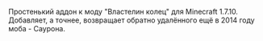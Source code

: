 Простенький аддон к моду "Властелин колец" для Minecraft 1.7.10. Добавляет, а точнее, возвращает обратно удалённого ещё в 2014 году моба - Саурона.
